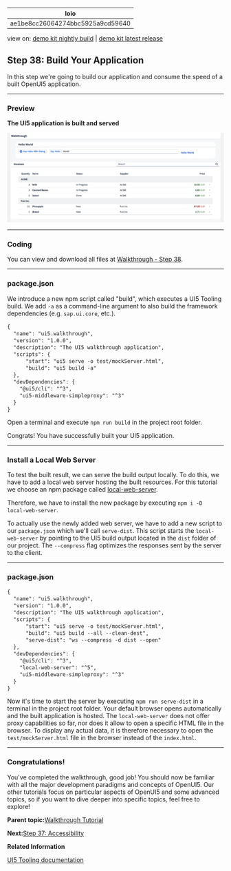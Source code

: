 <!-- loioae1be8cc26064274bbc5925a9cd59640 -->

| loio |
| -----|
| ae1be8cc26064274bbc5925a9cd59640 |

<div id="loio">

view on: [demo kit nightly build](https://sdk.openui5.org/nightly/#/topic/ae1be8cc26064274bbc5925a9cd59640) | [demo kit latest release](https://sdk.openui5.org/topic/ae1be8cc26064274bbc5925a9cd59640)</div>

## Step 38: Build Your Application

In this step we're going to build our application and consume the speed of a built OpenUI5 application.

***

### Preview

  
  
**The UI5 application is built and served**

![The overview page of the application. Contains a Hello World header with buttons and a text input. The lower part shows list of invoices with details, grouped by vendor names.](images/loiofb12cea5ac9b45bb9007aac5a1a8689f_LowRes.png "The UI5 application is built and served")

***

<a name="loioae1be8cc26064274bbc5925a9cd59640__section_uxj_4h4_tyb"/>

### Coding

You can view and download all files at [Walkthrough - Step 38](https://sdk.openui5.org/entity/sap.m.tutorial.walkthrough/sample/sap.m.tutorial.walkthrough.38).

***

<a name="loioae1be8cc26064274bbc5925a9cd59640__section_vxj_4h4_tyb"/>

### package.json

We introduce a new npm script called "build", which executes a UI5 Tooling build. We add `-a` as a command-line argument to also build the framework dependencies \(e.g. `sap.ui.core`, etc.\).

```
{
  "name": "ui5.walkthrough",
  "version": "1.0.0",
  "description": "The UI5 walkthrough application",
  "scripts": {
      "start": "ui5 serve -o test/mockServer.html",
      "build": "ui5 build -a"
  },
  "devDependencies": {
    "@ui5/cli": "^3",
    "ui5-middleware-simpleproxy": "^3"
  }
}
```

Open a terminal and execute `npm run build` in the project root folder.

Congrats! You have successfully built your UI5 application.

***

<a name="loioae1be8cc26064274bbc5925a9cd59640__section_f2r_rh4_tyb"/>

### Install a Local Web Server

To test the built result, we can serve the build output locally. To do this, we have to add a local web server hosting the built resources. For this tutorial we choose an npm package called [local-web-server](https://www.npmjs.com/package/local-web-server).

Therefore, we have to install the new package by executing `npm i -D local-web-server`.

To actually use the newly added web server, we have to add a new script to our `package.json` which we'll call `serve-dist`. This script starts the `local-web-server` by pointing to the UI5 build output located in the `dist` folder of our project. The `--compress` flag optimizes the responses sent by the server to the client.

***

<a name="loioae1be8cc26064274bbc5925a9cd59640__section_cxw_th4_tyb"/>

### package.json

```
{
  "name": "ui5.walkthrough",
  "version": "1.0.0",
  "description": "The UI5 walkthrough application",
  "scripts": {
      "start": "ui5 serve -o test/mockServer.html",
      "build": "ui5 build --all --clean-dest",
      "serve-dist": "ws --compress -d dist --open"
  },
  "devDependencies": {
    "@ui5/cli": "^3",
    "local-web-server": "^5",
    "ui5-middleware-simpleproxy": "^3"
  }
}
```

Now it's time to start the server by executing `npm run serve-dist` in a terminal in the project root folder. Your default browser opens automatically and the built application is hosted. The `local-web-server` does not offer proxy capabilities so far, nor does it allow to open a specific HTML file in the browser. To display any actual data, it is therefore necessary to open the `test/mockServer.html` file in the browser instead of the `index.html`.

***

<a name="loioae1be8cc26064274bbc5925a9cd59640__section_u12_lby_tfb"/>

### Congratulations!

You've completed the walkthrough, good job! You should now be familiar with all the major development paradigms and concepts of OpenUI5. Our other tutorials focus on particular aspects of OpenUI5 and some advanced topics, so if you want to dive deeper into specific topics, feel free to explore!

**Parent topic:**[Walkthrough Tutorial](Walkthrough_Tutorial_3da5f4b.md "In this tutorial we will introduce you to all major development paradigms of OpenUI5.")

**Next:**[Step 37: Accessibility](Step_37_Accessibility_ff7cab1.md "In this step we're going to improve the accessibility of our app.")

**Related Information**  


[UI5 Tooling documentation](https://sap.github.io/ui5-tooling/stable/)

